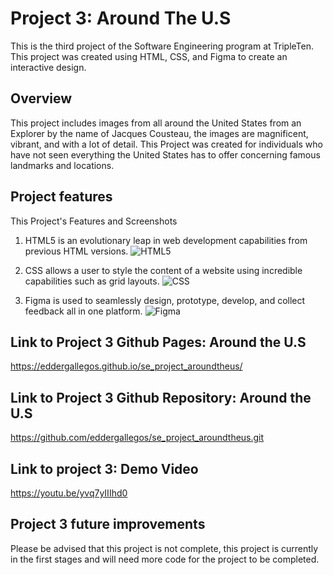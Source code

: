 # Project 3: Around The U.S

This is the third project of the Software Engineering program at TripleTen. This project was created using HTML, CSS, and Figma to create an interactive design.

## Overview

This project includes images from all around the United States from an Explorer by the name of Jacques Cousteau, the images are magnificent, vibrant, and with a lot of detail. This Project was created for individuals who have not seen everything the United States has to offer concerning famous landmarks and locations. 

## Project features

This Project's Features and Screenshots
1. HTML5 is an evolutionary leap in web development capabilities from previous HTML versions. 
![HTML5](https://github.com/eddergallegos/se_project_aroundtheus/assets/153459634/d0ee96f7-efd2-4a3a-ab59-c3919522cd05)

2. CSS allows a user to style the content of a website using incredible capabilities such as grid layouts.
![CSS](https://github.com/eddergallegos/se_project_aroundtheus/assets/153459634/83febc40-5dc9-47fb-b3a9-b01c508d17b0)

3. Figma is used to seamlessly design, prototype, develop, and collect feedback all in one platform.
![Figma](https://github.com/eddergallegos/se_project_aroundtheus/assets/153459634/1b2ab0a6-a157-49d5-a45e-bd3dbfb9629b)


## Link to Project 3 Github Pages: Around the U.S
https://eddergallegos.github.io/se_project_aroundtheus/

## Link to Project 3 Github Repository: Around the U.S
https://github.com/eddergallegos/se_project_aroundtheus.git

## Link to project 3: Demo Video
https://youtu.be/yvq7yIIIhd0

## Project 3 future improvements
Please be advised that this project is not complete, this project is currently in the first stages and will need more code for the project to be completed. 

